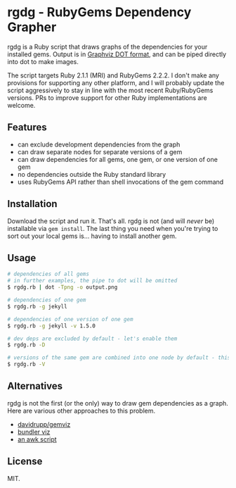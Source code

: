 # rgdg - RubyGems Dependency Grapher

rgdg is a Ruby script that draws graphs of the dependencies for your installed gems. Output is in [Graphviz DOT format](http://www.graphviz.org/content/dot-language), and can be piped directly into dot to make images.

The script targets Ruby 2.1.1 (MRI) and RubyGems 2.2.2. I don't make any provisions for supporting any other platform, and I will probably update the script aggressively to stay in line with the most recent Ruby/RubyGems versions. PRs to improve support for other Ruby implementations are welcome.

## Features

- can exclude development dependencies from the graph
- can draw separate nodes for separate versions of a gem
- can draw dependencies for all gems, one gem, or one version of one gem
- no dependencies outside the Ruby standard library
- uses RubyGems API rather than shell invocations of the gem command

## Installation

Download the script and run it. That's all. rgdg is not (and will *never* be) installable via `gem install`. The last thing you need when you're trying to sort out your local gems is... having to install another gem.

## Usage

```bash
# dependencies of all gems
# in further examples, the pipe to dot will be omitted
$ rgdg.rb | dot -Tpng -o output.png

# dependencies of one gem
$ rgdg.rb -g jekyll

# dependencies of one version of one gem
$ rgdg.rb -g jekyll -v 1.5.0

# dev deps are excluded by default - let's enable them
$ rgdg.rb -D

# versions of the same gem are combined into one node by default - this will split them
$ rgdg.rb -V
```

## Alternatives

rgdg is not the first (or the only) way to draw gem dependencies as a graph. Here are various other approaches to this problem.

- [davidrupp/gemviz](https://github.com/davidrupp/gemviz)
- [bundler viz](http://bundler.io/v1.6/bundle_viz.html)
- [an awk script](http://sharats.me/dependency-graph-of-all-installed-gems.html)

## License

MIT.
